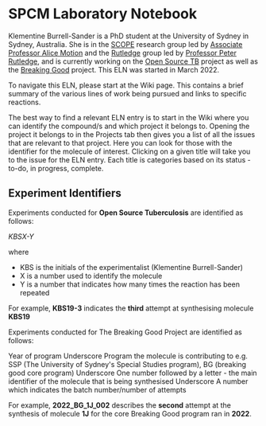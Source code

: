 # SPCM Laboratory Notebook

Klementine Burrell-Sander is a PhD student at the University of Sydney in Sydney, Australia. She is in the [SCOPE](https://github.com/alintheopen/SCOPE) research group led by [Associate Professor Alice Motion](http://alicemotion.com/) and the [Rutledge](https://www.sydney.edu.au/science/chemistry/~rutledge/home.htm) group led by [Professor Peter Rutledge](https://www.sydney.edu.au/science/about/our-people/academic-staff/peter-rutledge.html), and is currently working on the [Open Source TB](https://github.com/OpenSourceTB/) project as well as the [Breaking Good](https://github.com/TheBreakingGoodProject) project. This ELN was started in March 2022. 

To navigate this ELN, please start at the Wiki page. This contains a brief summary of the various lines of work being pursued and links to specific reactions.

The best way to find a relevant ELN entry is to start in the Wiki where you can identify the compound/s and which project it belongs to. Opening the project it belongs to in the Projects tab then gives you a list of all the issues that are relevant to that project. Here you can look for those with the identifier for the molecule of interest. Clicking on a given title will take you to the issue for the ELN entry. Each title is categories based on its status - to-do, in progress, complete.

## Experiment Identifiers

Experiments conducted for **Open Source Tuberculosis** are identified as follows:

_KBSX-Y_

where
- KBS is the initials of the experimentalist (Klementine Burrell-Sander)
- X is a number used to identify the molecule
- Y is a number that indicates how many times the reaction has been repeated

For example, **KBS19-3** indicates the **third** attempt at synthesising molecule **KBS19**


Experiments conducted for The Breaking Good Project are identified as follows:

Year of program
Underscore
Program the molecule is contributing to e.g. SSP (The University of Sydney's Special Studies program), BG (breaking good core program)
Underscore
One number followed by a letter - the main identifier of the molecule that is being synthesised
Underscore
A number which indicates the batch number/number of attempts

For example, **2022_BG_1J_002** describes the **second** attempt at the synthesis of molecule **1J** for the core Breaking Good program ran in **2022**.


